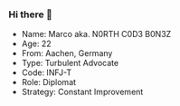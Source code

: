 ### Hi there :wave:

- Name: Marco aka. N0RTH C0D3 B0N3Z
- Age: 22
- From: Aachen, Germany
- Type: Turbulent Advocate
- Code: INFJ-T
- Role: Diplomat
- Strategy: Constant Improvement
